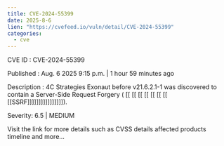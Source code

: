 ```yaml
---
title: CVE-2024-55399
date: 2025-8-6
lien: "https://cvefeed.io/vuln/detail/CVE-2024-55399"
categories:
  - cve
---
```


CVE ID : CVE-2024-55399

Published :  Aug. 6
2025
9:15 p.m. | 1 hour
59 minutes ago

Description : 4C Strategies Exonaut before v21.6.2.1-1 was discovered to contain a Server-Side Request Forgery ( [[ [[ [[ [[ [[ [[ [[ [[SSRF]]]]]]]]]]]]]]]]).

Severity: 6.5 | MEDIUM

Visit the link for more details
such as CVSS details
affected products
timeline
and more...

